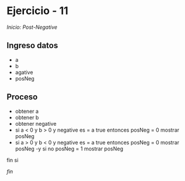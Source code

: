 # Ejercicio - 11

*Inicio: Post-Negative*

## Ingreso datos
- a
- b
- agative
- posNeg


## Proceso
- obtener a
- obtener b
- obtener negative
- si a < 0 y b > 0 y negative es = a true entonces
    posNeg = 0
    mostrar posNeg
- si a > 0 y b < 0 y negative es = a true entonces
    posNeg = 0
    mostrar posNeg
-y si no
    posNeg = 1
    mostrar posNeg



fin si

*fin*



